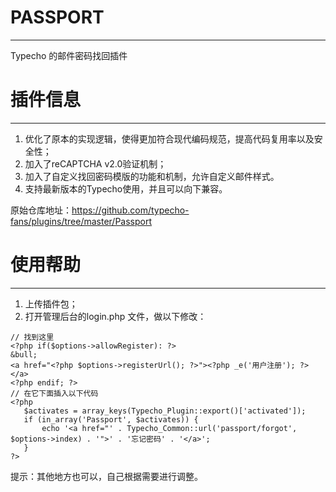 # PASSPORT

-----------------

Typecho 的邮件密码找回插件


# 插件信息

-----------------

1. 优化了原本的实现逻辑，使得更加符合现代编码规范，提高代码复用率以及安全性；
2. 加入了reCAPTCHA v2.0验证机制；
3. 加入了自定义找回密码模版的功能和机制，允许自定义邮件样式。
4. 支持最新版本的Typecho使用，并且可以向下兼容。

原始仓库地址：https://github.com/typecho-fans/plugins/tree/master/Passport


# 使用帮助

-----------------

1. 上传插件包；
2. 打开管理后台的login.php 文件，做以下修改：
```
// 找到这里
<?php if($options->allowRegister): ?>
&bull;
<a href="<?php $options->registerUrl(); ?>"><?php _e('用户注册'); ?></a>
<?php endif; ?>
// 在它下面插入以下代码
<?php
   $activates = array_keys(Typecho_Plugin::export()['activated']);
   if (in_array('Passport', $activates)) {
       echo '<a href="' . Typecho_Common::url('passport/forgot', $options->index) . '">' . '忘记密码' . '</a>';
   }
?>
```
提示：其他地方也可以，自己根据需要进行调整。